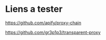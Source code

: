 # Liens a tester
https://github.com/apify/proxy-chain

https://github.com/gr3p1p3/transparent-proxy
